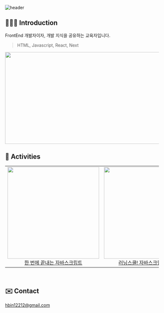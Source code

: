 ![header](https://capsule-render.vercel.app/api?type=waving&color=0:2b91b0,100:66ae7b&height=120&fontColor=E6E6FA&fontAlign=50&animation=fadeIn&section=footer&text=HyoBin☘️&fontAlign=70)
<br/>
  
<h2>👩🏻‍🏫 Introduction</h2>
FrontEnd 개발자이자, 개발 지식을 공유하는 교육자입니다.

> HTML, Javascript, React, Next


<a href="https://github.com/devxb/gitanimals">
<img
  src="https://render.gitanimals.org/farms/hbin12212"
  width="600"
  height="300"
/>
</a>


<br/>
<h2>🚀 Activities</h2>
<table>
  <tbody>
    <tr>
	<td>
        <a href="https://inf.run/WfRmY" title="인프런-한 번에 끝내는 자바스크립트">
          <img align="center" src="https://github.com/user-attachments/assets/6a139acb-8471-4915-b501-04b49a845583" width="300" alt-text="FE-onego">
	<div style="text-align: center;">한 번에 끝내는 자바스크립트</div>
        </a>
      </td>
      <td>
         <a href="https://wikibook.co.kr/javascript/" title="자바스크립트 입문서">
          <img align="center" src="https://github.com/hbin12212/hbin12212/assets/52522662/af07ea45-889c-4d15-aaf1-cc2f05977f47" width="300" alt-text="wikibooks-js">
	<div style="text-align: center;">러닝스쿨! 자바스크립트 첫걸음</div>
        </a>
      </td>
      <td>
       <a href="https://inf.run/7AC37" title="인프런-자바스크립트 첫걸음">
          <img align="center" src="https://github.com/hbin12212/hbin12212/assets/52522662/4292aeee-35ae-413c-84a0-e495fb15a8a0" width="300" alt-text="FE-onestep">
	  <div style="text-align: center;">웹 프론트엔드를 위한 자바스크립트 첫걸음</div>
        </a>
      </td>
    </tr>
  </tbody>
</table>

<br/>

  

<h2>✉️ Contact</h2>
<a href="mailto:hbin12212@gmail.com">hbin12212@gmail.com</a>


  


